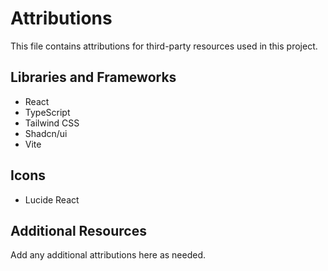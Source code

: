
# Attributions

This file contains attributions for third-party resources used in this project.

## Libraries and Frameworks
- React
- TypeScript
- Tailwind CSS
- Shadcn/ui
- Vite

## Icons
- Lucide React

## Additional Resources
Add any additional attributions here as needed.
